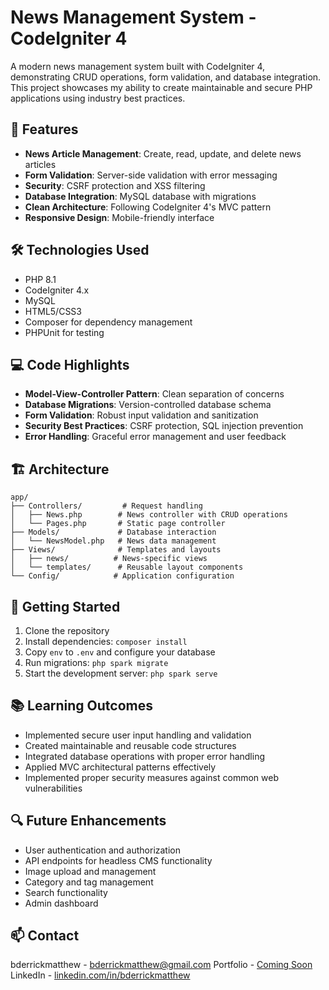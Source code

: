 # News Management System - CodeIgniter 4

A modern news management system built with CodeIgniter 4, demonstrating CRUD operations, form validation, and database integration. This project showcases my ability to create maintainable and secure PHP applications using industry best practices.

## 🚀 Features

- **News Article Management**: Create, read, update, and delete news articles
- **Form Validation**: Server-side validation with error messaging
- **Security**: CSRF protection and XSS filtering
- **Database Integration**: MySQL database with migrations
- **Clean Architecture**: Following CodeIgniter 4's MVC pattern
- **Responsive Design**: Mobile-friendly interface

## 🛠️ Technologies Used

- PHP 8.1
- CodeIgniter 4.x
- MySQL
- HTML5/CSS3
- Composer for dependency management
- PHPUnit for testing

## 💻 Code Highlights

- **Model-View-Controller Pattern**: Clean separation of concerns
- **Database Migrations**: Version-controlled database schema
- **Form Validation**: Robust input validation and sanitization
- **Security Best Practices**: CSRF protection, SQL injection prevention
- **Error Handling**: Graceful error management and user feedback

## 🏗️ Architecture

```
app/
├── Controllers/         # Request handling
│   ├── News.php        # News controller with CRUD operations
│   └── Pages.php       # Static page controller
├── Models/             # Database interaction
│   └── NewsModel.php   # News data management
├── Views/              # Templates and layouts
│   ├── news/          # News-specific views
│   └── templates/      # Reusable layout components
└── Config/            # Application configuration
```

## 🚀 Getting Started

1. Clone the repository
2. Install dependencies: `composer install`
3. Copy `env` to `.env` and configure your database
4. Run migrations: `php spark migrate`
5. Start the development server: `php spark serve`

## 📚 Learning Outcomes

- Implemented secure user input handling and validation
- Created maintainable and reusable code structures
- Integrated database operations with proper error handling
- Applied MVC architectural patterns effectively
- Implemented proper security measures against common web vulnerabilities

## 🔍 Future Enhancements

- User authentication and authorization
- API endpoints for headless CMS functionality
- Image upload and management
- Category and tag management
- Search functionality
- Admin dashboard

## 📫 Contact

bderrickmatthew - [bderrickmatthew@gmail.com](mailto:bderrickmatthew@gmail.com)
Portfolio - [Coming Soon](https://yourportfolio.com)
LinkedIn - [linkedin.com/in/bderrickmatthew](https://linkedin.com/in/bderrickmatthew)
